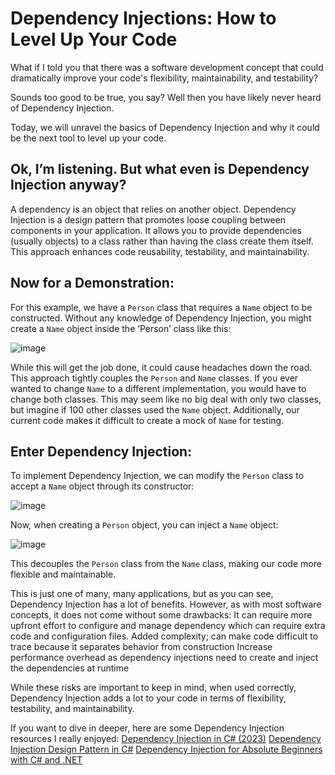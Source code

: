# Dependency Injections: How to Level Up Your Code

What if I told you that there was a software development concept that could dramatically improve your code's flexibility, maintainability, and testability?

Sounds too good to be true, you say? Well then you have likely never heard of Dependency Injection.

Today, we will unravel the basics of Dependency Injection and why it could be the next tool to level up your code.

## Ok, I’m listening. But what even is Dependency Injection anyway?

A dependency is an object that relies on another object. Dependency Injection is a design pattern that promotes loose coupling between components in your application. It allows you to provide dependencies (usually objects) to a class rather than having the class create them itself. This approach enhances code reusability, testability, and maintainability.

## Now for a Demonstration:

For this example, we have a `Person` class that requires a `Name` object to be constructed. Without any knowledge of Dependency Injection, you might create a `Name` object inside the ‘Person’ class like this:

![image](https://github.com/skylarbsandler/Today-I-Learned/assets/95989203/b9d23e8e-aff6-4af8-ac6d-b7dd3320b54e)

While this will get the job done, it could cause headaches down the road. This approach tightly couples the `Person` and `Name` classes. If you ever wanted to change `Name` to a different implementation, you would have to change both classes. This may seem like no big deal with only two classes, but imagine if 100 other classes used the `Name` object. Additionally, our current code makes it difficult to create a mock of `Name` for testing.

## Enter Dependency Injection:

To implement Dependency Injection, we can modify the `Person` class to accept a `Name` object through its constructor:

![image](https://github.com/skylarbsandler/Today-I-Learned/assets/95989203/688e5a00-4514-4372-867c-b4b836739430)

Now, when creating a `Person` object, you can inject a `Name` object:

![image](https://github.com/skylarbsandler/Today-I-Learned/assets/95989203/10dbfa70-019a-4bcc-b248-679cca5b9f2d)

This decouples the `Person` class from the `Name` class, making our code more flexible and maintainable.

This is just one of many, many applications, but as you can see, Dependency Injection has a lot of benefits. However, as with most software concepts, it does not come without some drawbacks:
It can require more upfront effort to configure and manage dependency which can require extra code and configuration files.
Added complexity; can make code difficult to trace because it separates behavior from construction
Increase performance overhead as dependency injections need to create and inject the dependencies at runtime

While these risks are important to keep in mind, when used correctly, Dependency Injection adds a lot to your code in terms of flexibility, testability, and maintainability. 

If you want to dive in deeper, here are some Dependency Injection resources I really enjoyed:
[Dependency Injection in C# (2023)](https://www.c-sharpcorner.com/UploadFile/85ed7a/dependency-injection-in-C-Sharp/)
[Dependency Injection Design Pattern in C#](https://dotnettutorials.net/lesson/dependency-injection-design-pattern-csharp/#google_vignette)
[Dependency Injection for Absolute Beginners with C# and .NET](https://www.youtube.com/watch?v=tTJetZj3vg0)
